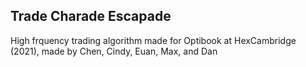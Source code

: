 ## Trade Charade Escapade

High frquency trading algorithm made for Optibook at HexCambridge (2021),
made by Chen, Cindy, Euan, Max, and Dan
